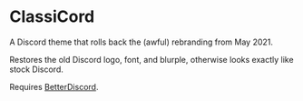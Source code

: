 # ClassiCord
A Discord theme that rolls back the (awful) rebranding from May 2021.

Restores the old Discord logo, font, and blurple, otherwise looks exactly like stock Discord.

Requires [BetterDiscord](https://betterdiscord.app/).
